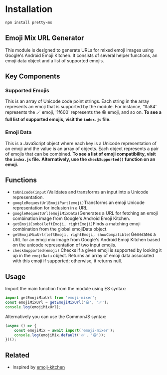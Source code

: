 # Installation

```sh
npm install pretty-ms
```

## Emoji Mix URL Generator

This module is designed to generate URLs for mixed emoji images using Google's Android Emoji Kitchen. It consists of several helper functions, an emoji data object and a list of supported emojis.

## Key Components

### Supported Emojis

This is an array of Unicode code point strings. Each string in the array represents an emoji that is supported by the module. For instance, '1fa84' represents the 🪄 emoji, '1f600' represents the 😀 emoji, and so on.
**To see a full list of supported emojis, visit the `index.js` file.**

### Emoji Data

This is a JavaScript object where each key is a Unicode representation of an emoji and the value is an array of objects. Each object represents a pair of emojis that can be combined.
**To see a list of emoji compatibility, visit the `index.js` file.**
**Alternatively, use the `checkSupported()` function on an emoji.**

## Functions

- `toUnicode(input)`Validates and transforms an input into a Unicode representation.
- `googleRequestUrlEmojiPart(emoji)`Transforms an emoji Unicode representation for inclusion in a URL.
- `googleRequestUrl(emojiMixData)`Generates a URL for fetching an emoji combination image from Google's Android Emoji Kitchen.
- `getEmojiCombo(leftEmoji, rightEmoji)`Finds a matching emoji combination from the global emojiData object.
- `getEmojiMixUrl(leftEmoji, rightEmoji, showCompatible)`Generates a URL for an emoji mix image from Google's Android Emoji Kitchen based on the unicode representation of two input emojis.
- `checkSupported(emoji)`
  Checks if a given emoji is supported by looking it up in the `emojiData` object. Returns an array of emoji data associated with this emoji if supported; otherwise, it returns null.

## Usage

Import the main function from the module using ES syntax:

```javascript
import getEmojiMixUrl from 'emoji-mixer';
const emojiMixUrl = getEmojiMixUrl('😀', '🪄');
console.log(emojiMixUrl);
```

Alternatively you can use the CommonJS syntax:

```javascript
(async () => {
    const emojiMix = await import('emoji-mixer');
    console.log(emojiMix.default('🔥', '😃'));
})();
```

## Related

- Inspired by [emoji-kitchen](https://github.com/xsalazar/emoji-kitchen)
